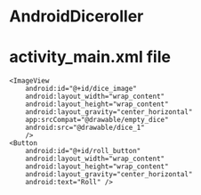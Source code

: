 # AndroidDiceroller
# activity_main.xml file
<?xml version="1.0" encoding="utf-8"?>
<LinearLayout xmlns:android="http://schemas.android.com/apk/res/android"
    xmlns:tools="http://schemas.android.com/tools"
    xmlns:app="http://schemas.android.com/apk/res-auto"
    android:layout_width="match_parent"
    android:layout_height="wrap_content"
    android:layout_gravity="center_vertical"
    android:orientation="vertical"
    tools:context=".MainActivity">

    <ImageView
        android:id="@+id/dice_image"
        android:layout_width="wrap_content"
        android:layout_height="wrap_content"
        android:layout_gravity="center_horizontal"
        app:srcCompat="@drawable/empty_dice"
        android:src="@drawable/dice_1"
        />
    <Button
        android:id="@+id/roll_button"
        android:layout_width="wrap_content"
        android:layout_height="wrap_content"
        android:layout_gravity="center_horizontal"
        android:text="Roll" />

</LinearLayout>



